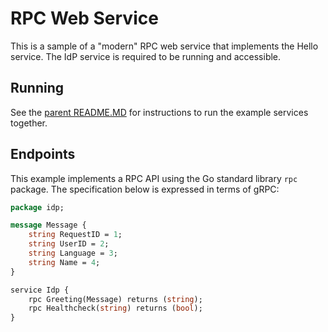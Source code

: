 # RPC Web Service

This is a sample of a "modern" RPC web service that implements the
Hello service.  The IdP service is required to be running and
accessible.

## Running

See the [parent README.MD](../README.md) for instructions to run
the example services together.

## Endpoints

This example implements a RPC API using the Go standard library `rpc`
package.  The specification below is expressed in terms of gRPC:

``` protobuf
package idp;

message Message {
    string RequestID = 1;
    string UserID = 2;
    string Language = 3;
    string Name = 4;
}

service Idp {
    rpc Greeting(Message) returns (string);
    rpc Healthcheck(string) returns (bool);
}
```

